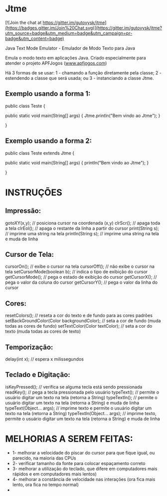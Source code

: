 Jtme
====

[![Join the chat at https://gitter.im/gutovysk/jtme](https://badges.gitter.im/Join%20Chat.svg)](https://gitter.im/gutovysk/jtme?utm_source=badge&utm_medium=badge&utm_campaign=pr-badge&utm_content=badge)

Java Text Mode Emulator - Emulador de Modo Texto para Java

Emula o modo texto em aplicações Java. Criado especialmente para atender o projeto APFJogos (www.apfjogos.com)

Há 3 formas de se usar:
1 - chamando a função diretamente pela classe;
2 - estendendo a classe que será usada;  ou
3 - instanciando a classe Jtme.

Exemplo usando a forma 1:
-------------------------

public class Teste {

  public static void main(String[] args) {
    Jtme.println("Bem vindo ao Jtme");
  }

}


Exemplo usando a forma 2:
-------------------------

public class Teste extends Jtme {

  public static void main(String[] args) {
    println("Bem vindo ao Jtme");
  }

}


INSTRUÇÕES
==========

Impressão:
----------
gotoXY(x,y);                                      // posiciona cursor na coordenada (x,y)
clrScr();                                         // apaga toda a tela
clrEol();                                         // apaga o restante da linha a partir do cursor
print(String s);                                  // imprime uma string na tela
println(String s);                                // imprime uma string na tela e muda de linha


Cursor de Tela:
---------------
cursorOn();                                       // exibe o cursor na tela
cursorOff();                                      // não exibe o cursor na tela
setCursorMode(boolean b);                         // indica o tipo de exibição do cursor
getCursorMode();                                  // pega o estado de exibição do cursor
getCursorX();                                     // pega o valor da coluna do cursor
getCursorY();                                     // pega o valor da linha do cursor


Cores:
------
resetColors();                                    // reseta a cor do texto e de fundo para as cores padrões
setBackGroundColor(Color backgroundColor);        // seta a cor de fundo (muda todas as cores de fundo)
setTextColor(Color textColor);                    // seta a cor do texto (muda todas as cores de texto)


Temporização:
-------------
delay(int x);                                     // espera x milissegundos


Teclado e Digitação:
--------------------
isKeyPressed();                                   // verifica se alguma tecla está sendo pressionada
readKey();                                        // pega a tecla pressionada pelo usuário
typeText();                                       // permite o usuário digitar um texto na tela (retorna a String)
typeTextln();                                     // permite o usuário digitar um texto na tela (retorna a String) e muda de linha
typeText(Object... args);                         // imprime texto e permite o usuário digitar um texto na tela (retorna a String)
typeTextln(Object... args);                       // imprime texto, permite o usuário digitar um texto na tela (retorna a String) e muda de linha



MELHORIAS A SEREM FEITAS:
=========================

 *  1- melhorar a velocidade do piscar do cursor para que fique igual, ou parecido, na maioria das CPUs
 *  2- verificar tamanho da fonte para colocar espaçamento correto
 *  3- melhorar a utilização do teclado, que difere em computadores mais rápidos e em computadores mais lentos)
 *  4- melhorar a constância de velocidade nas interações (ora fica mais lento, ora fica no tempo normal)
 * 
